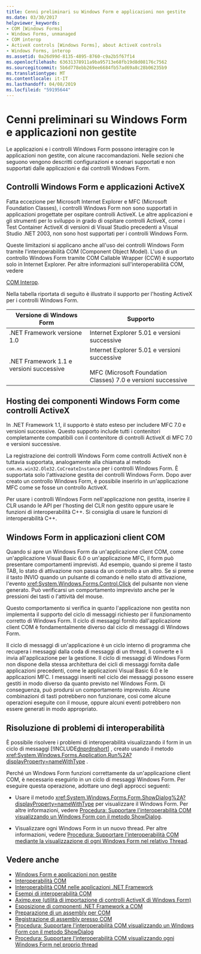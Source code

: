 ```yaml
---
title: Cenni preliminari su Windows Form e applicazioni non gestite
ms.date: 03/30/2017
helpviewer_keywords:
- COM [Windows Forms]
- Windows Forms, unmanaged
- COM interop
- ActiveX controls [Windows Forms], about ActiveX controls
- Windows Forms, interop
ms.assetid: 0a26d99d-8135-4895-8760-c9a2b5f67f14
ms.openlocfilehash: 63631378911a9ba95713e68fb19d8d08176c7562
ms.sourcegitcommit: 5b6d778ebb269ee6684fb57ad69a8c28b06235b9
ms.translationtype: MT
ms.contentlocale: it-IT
ms.lasthandoff: 04/08/2019
ms.locfileid: "59195644"
---
```

# <a name="windows-forms-and-unmanaged-applications-overview"></a>Cenni preliminari su Windows Form e applicazioni non gestite
Le applicazioni e i controlli Windows Form possono interagire con le applicazioni non gestite, con alcune raccomandazioni. Nelle sezioni che seguono vengono descritti configurazioni e scenari supportati e non supportati dalle applicazioni e dai controlli Windows Form.  
  
## <a name="windows-forms-controls-and-activex-applications"></a>Controlli Windows Form e applicazioni ActiveX  
 Fatta eccezione per Microsoft Internet Explorer e MFC (Microsoft Foundation Classes), i controlli Windows Form non sono supportati in applicazioni progettate per ospitare controlli ActiveX. Le altre applicazioni e gli strumenti per lo sviluppo in grado di ospitare controlli ActiveX, come i Test Container ActiveX di versioni di Visual Studio precedenti a Visual Studio .NET 2003, non sono host supportati per i controlli Windows Form.  
  
 Queste limitazioni si applicano anche all'uso dei controlli Windows Form tramite l'interoperabilità COM (Component Object Model). L'uso di un controllo Windows Form tramite COM Callable Wrapper (CCW) è supportato solo in Internet Explorer. Per altre informazioni sull'interoperabilità COM, vedere  
  
 [COM Interop](../../../visual-basic/programming-guide/com-interop/index.md).  
  
 Nella tabella riportata di seguito è illustrato il supporto per l'hosting ActiveX per i controlli Windows Form.  
  
|Versione di Windows Form|Supporto|  
|---------------------------|-------------|  
|.NET Framework versione 1.0|Internet Explorer 5.01 e versioni successive|  
|.NET Framework 1.1 e versioni successive|Internet Explorer 5.01 e versioni successive<br /><br /> MFC (Microsoft Foundation Classes) 7.0 e versioni successive|  
  
## <a name="hosting-windows-forms-components-as-activex-controls"></a>Hosting dei componenti Windows Form come controlli ActiveX  
 In .NET Framework 1.1, il supporto è stato esteso per includere MFC 7.0 e versioni successive. Questo supporto include tutti i contenitori completamente compatibili con il contenitore di controlli ActiveX di MFC 7.0 e versioni successive.  
  
 La registrazione dei controlli Windows Form come controlli ActiveX non è tuttavia supportata, analogamente alla chiamata al metodo `com.ms.win32.Ole32.CoCreateInstance` per i controlli Windows Form. È supportata solo l'attivazione gestita dei controlli Windows Form. Dopo aver creato un controllo Windows Form, è possibile inserirlo in un'applicazione MFC come se fosse un controllo ActiveX.  
  
 Per usare i controlli Windows Form nell'applicazione non gestita, inserire il CLR usando le API per l'hosting del CLR non gestito oppure usare le funzioni di interoperabilità C++. Si consiglia di usare le funzioni di interoperabilità C++.  
  
## <a name="windows-forms-in-com-client-applications"></a>Windows Form in applicazioni client COM  
 Quando si apre un Windows Form da un'applicazione client COM, come un'applicazione Visual Basic 6.0 o un'applicazione MFC, il form può presentare comportamenti imprevisti. Ad esempio, quando si preme il tasto TAB, lo stato di attivazione non passa da un controllo a un altro. Se si preme il tasto INVIO quando un pulsante di comando è nello stato di attivazione, l'evento <xref:System.Windows.Forms.Control.Click> del pulsante non viene generato. Può verificarsi un comportamento imprevisto anche per le pressioni dei tasti o l'attività del mouse.  
  
 Questo comportamento si verifica in quanto l'applicazione non gestita non implementa il supporto del ciclo di messaggi richiesto per il funzionamento corretto di Windows Form. Il ciclo di messaggi fornito dall'applicazione client COM è fondamentalmente diverso dal ciclo di messaggi di Windows Form.  
  
 Il ciclo di messaggi di un'applicazione è un ciclo interno di programma che recupera i messaggi dalla coda di messaggi di un thread, li converte e li invia all'applicazione per la gestione. Il ciclo di messaggi di Windows Form non dispone della stessa architettura dei cicli di messaggi fornita dalle applicazioni precedenti, come le applicazioni Visual Basic 6.0 e le applicazioni MFC. I messaggi inseriti nel ciclo dei messaggi possono essere gestiti in modo diverso da quanto previsto nel Windows Form. Di conseguenza, può prodursi un comportamento imprevisto. Alcune combinazioni di tasti potrebbero non funzionare, così come alcune operazioni eseguite con il mouse, oppure alcuni eventi potrebbero non essere generati in modo appropriato.  
  
## <a name="resolving-interoperability-issues"></a>Risoluzione di problemi di interoperabilità  
 È possibile risolvere i problemi di interoperabilità visualizzando il form in un ciclo di messaggi [!INCLUDE[dnprdnshort](../../../../includes/dnprdnshort-md.md)] , creato usando il metodo <xref:System.Windows.Forms.Application.Run%2A?displayProperty=nameWithType> .  
  
 Perché un Windows Form funzioni correttamente da un'applicazione client COM, è necessario eseguirlo in un ciclo di messaggi Windows Form. Per eseguire questa operazione, adottare uno degli approcci seguenti:  
  
-   Usare il metodo <xref:System.Windows.Forms.Form.ShowDialog%2A?displayProperty=nameWithType> per visualizzare il Windows Form. Per altre informazioni, vedere [Procedura: Supportare l'interoperabilità COM visualizzando un Windows Form con il metodo ShowDialog](com-interop-by-displaying-a-windows-form-shadow.md).  
  
-   Visualizzare ogni Windows Form in un nuovo thread. Per altre informazioni, vedere [Procedura: Supportare l'interoperabilità COM mediante la visualizzazione di ogni Windows Form nel relativo Thread](how-to-support-com-interop-by-displaying-each-windows-form-on-its-own-thread.md).  
  
## <a name="see-also"></a>Vedere anche

- [Windows Form e applicazioni non gestite](windows-forms-and-unmanaged-applications.md)
- [Interoperabilità COM](../../../visual-basic/programming-guide/com-interop/index.md)
- [Interoperabilità COM nelle applicazioni .NET Framework](../../../visual-basic/programming-guide/com-interop/com-interoperability-in-net-framework-applications.md)
- [Esempi di interoperabilità COM](https://docs.microsoft.com/previous-versions/visualstudio/visual-studio-2008/cxcz83xf(v=vs.90))
- [Aximp.exe (utilità di importazione di controlli ActiveX di Windows Form)](../../tools/aximp-exe-windows-forms-activex-control-importer.md)
- [Esposizione di componenti .NET Framework a COM](../../interop/exposing-dotnet-components-to-com.md)
- [Preparazione di un assembly per COM](../../interop/packaging-an-assembly-for-com.md)
- [Registrazione di assembly presso COM](../../interop/registering-assemblies-with-com.md)
- [Procedura: Supportare l'interoperabilità COM visualizzando un Windows Form con il metodo ShowDialog](com-interop-by-displaying-a-windows-form-shadow.md)
- [Procedura: Supportare l'interoperabilità COM visualizzando ogni Windows Form nel proprio thread](how-to-support-com-interop-by-displaying-each-windows-form-on-its-own-thread.md)
